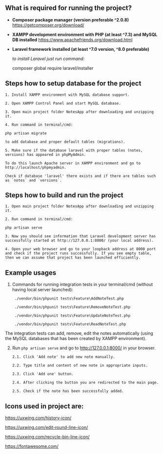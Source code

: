 ## What is required for running the project?

- **Composer package manager (version preferable ^2.0.8)**
https://getcomposer.org/download/

- **XAMPP development environment with PHP (at least ^7.3) and MySQL DB installed**
https://www.apachefriends.org/download.html

- **Laravel framework installed (at least ^7.0 version, ^8.0 preferable)**

  *to install Laravel just run command:*
  
  composer global require laravel/installer

## Steps how to setup database for the project

    1. Install XAMPP environment with MySQL database support.

    2. Open XAMPP Control Panel and start MySQL database.
    
    3. Open main project folder NotesApp after downloading and unzipping it.
    
    4. Run command in terminal/cmd:
    
    php artisan migrate
    
    to add database and proper default tables (migrations).

    5. Make sure if the database laravel with proper tables (notes, versions) has appeared in phpMyAdmin.
    
    To do this launch Apache server in XAMPP environment and go to http://localhost/phpmyadmin.
    
    Check if database 'laravel' there exists and if there are tables such as `notes` and `versions`.

## Steps how to build and run the project

    1. Open main project folder NotesApp after downloading and unzipping it.

    2. Run command in terminal/cmd:
    
    php artisan serve

    3. Now you should see information that Laravel development server has successfully started at http://127.0.0.1:8000/ (your local address).

    4. Open your web browser and go to your loopback address at 8000 port and check if the project runs successfully. If you see empty table, then we can assume that project has been launched efficiently.

## Example usages

1. Commands for running integration tests in your terminal/cmd (without having local server launched):

        ./vendor/bin/phpunit tests\Feature\AddNoteTest.php

        ./vendor/bin/phpunit tests\Feature\RemoveNoteTest.php

        ./vendor/bin/phpunit tests\Feature\UpdateNoteTest.php

        ./vendor/bin/phpunit tests\Feature\ReadNoteTest.php

The integration tests can add, remove, edit the notes automatically (using the MySQL databases that has been created by XAMPP environment).

2. Run `php artisan serve` and go to http://127.0.0.1:8000/ in your browser.

       2.1. Click 'Add note' to add new note manually.
       
       2.2. Type title and content of new note in appropriate inputs.
       
       2.3. Click 'Add one' button.
       
       2.4. After clicking the button you are redirected to the main page.
       
       2.5. Check if the note has been successfully added.

## Icons used in project are:

https://uxwing.com/history-icon/

https://uxwing.com/edit-round-line-icon/

https://uxwing.com/recycle-bin-line-icon/

https://fontawesome.com/

